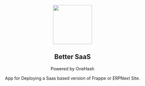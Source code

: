 <div align="center">
    <img src="https://mir-s3-cdn-cf.behance.net/project_modules/fs/4b228024863997.5633b53b3205f.png" height="128">
    <h2>Better SaaS</h2>
    <p align="center">
        <p>Powered by OneHash</p>   </p>
 App for Deploying a Saas based version of Frappe or ERPNext Site.

</div>

